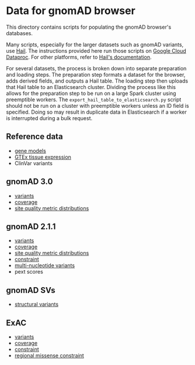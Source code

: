 # Data for gnomAD browser

This directory contains scripts for populating the gnomAD browser's databases.

Many scripts, especially for the larger datasets such as gnomAD variants, use
[Hail](https://hail.is/). The instructions provided here run those scripts on
[Google Cloud Dataproc](https://cloud.google.com/dataproc/). For other platforms,
refer to [Hail's documentation](https://hail.is/docs/0.2/getting_started.html#installation).

For several datasets, the process is broken down into separate preparation and
loading steps. The preparation step formats a dataset for the browser, adds
derived fields, and outputs a Hail table. The loading step then uploads that
Hail table to an Elasticsearch cluster. Dividing the process like this allows
for the preparation step to be run on a large Spark cluster using preemptible
workers. The `export_hail_table_to_elasticsearch.py` script should not be run
on a cluster with preemptible workers unless an ID field is specified. Doing
so may result in duplicate data in Elasticsearch if a worker is interrupted
during a bulk request.

## Reference data

* [gene models](./docs/gene_models.md)
* [GTEx tissue expression](./docs/gtex_tissue_expression.md)
* ClinVar variants

## gnomAD 3.0

* [variants](./docs/gnomad_r3/variants.md)
* [coverage](./docs/gnomad_r3/coverage.md)
* [site quality metric distributions](./docs/gnomad_r3/site_quality_metric_distributions.md)

## gnomAD 2.1.1

* [variants](./docs/gnomad_r2_1/variants.md)
* [coverage](./docs/gnomad_r2_1/coverage.md)
* [site quality metric distributions](./docs/gnomad_r2_1/site_quality_metric_distributions.md)
* [constraint](./docs/gnomad_r2_1/constraint.md)
* [multi-nucleotide variants](./docs/gnomad_r2_1/mnvs.md)
* pext scores

## gnomAD SVs

* [structural variants](./docs/gnomad_sv/sv.md)

## ExAC

* [variants](./docs/exac/variants.md)
* [coverage](./docs/exac/coverage.md)
* [constraint](./docs/exac/constraint.md)
* [regional missense constraint](./docs/exac/regional_missense_constraint.md)
